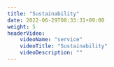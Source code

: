 ```yaml
---
title: "Sustainability"
date: 2022-06-29T08:33:31+09:00
weight: 5
headerVideo: 
    videoName: "service"
    videoTitle: "Sustainability"
    videoDescription: ""
---
```

